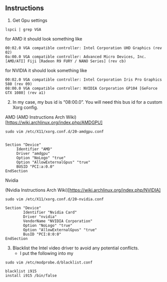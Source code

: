 ## Instructions

1) Get Gpu settings

```Shell
lspci | grep VGA
```

for AMD it should look something like

```Shell
00:02.0 VGA compatible controller: Intel Corporation UHD Graphics (rev 02)
0a:00.0 VGA compatible controller: Advanced Micro Devices, Inc. [AMD/ATI] Fiji [Radeon R9 FURY / NANO Series] (rev cb)

```

for NVIDIA it should look something like

```Shell
00:02.0 VGA compatible controller: Intel Corporation Iris Pro Graphics 580 (rev 09)
08:00.0 VGA compatible controller: NVIDIA Corporation GP104 [GeForce GTX 1080] (rev a1)

```

2) In my case, my bus id is “08:00.0”. You will need this bus id for a custom Xorg config.

AMD
(AMD Instructions Arch Wiki)[https://wiki.archlinux.org/index.php/AMDGPU]

```
sudo vim /etc/X11/xorg.conf.d/20-amdgpu.conf
```

```Shell

Section "Device"
     Identifier "AMD"
     Driver "amdgpu"
     Option "NoLogo" "true"
     Option "AllowExternalGpus" "true"
     BUSID "PCI:a:0.0"           
EndSection
```

Nvidia

(Nvidia Instructions Arch Wiki)[https://wiki.archlinux.org/index.php/NVIDIA]

```Shell
sudo vim /etc/X11/xorg.conf.d/20-nvidia.conf
```

```Shell
Section "Device"
        Identifier "Nvidia Card"
        Driver "nvidia"
        VendorName "NVIDIA Corporation"
        Option "NoLogo" "true"
        Option "AllowExternalGpus" "true"
        BusID "PCI:8:0:0"
EndSection
```

3) Blacklist the Intel video driver to avoid any potential conflicts. 
   * I put the following into my 
   
```Shell
sudo vim /etc/modprobe.d/blacklist.conf
```

```Shell
blacklist i915
install i915 /bin/false
```